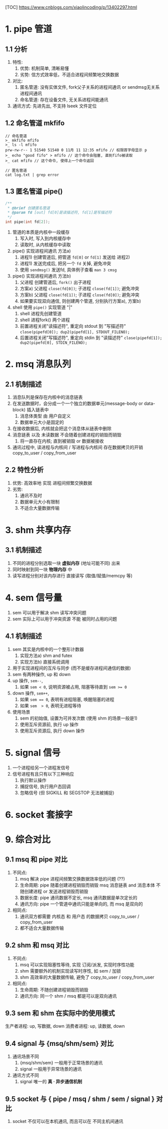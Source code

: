 [TOC]
https://www.cnblogs.com/xiaolincoding/p/13402297.html
# 1. pipe 管道
## 1.1 分析
1. 特性:
    1. 优势: 机制简单, 清晰易懂
    2. 劣势: 信方式效率低，不适合进程间频繁地交换数据
1. 对比:
    1. 匿名管道: 没有实体文件, fork父子关系的进程间通讯 or sendmsg无关系进程间通讯
    2. 命名管道: 存在设备文件, 无关系进程间能通讯
3. 通讯方式: 先进先出, 不支持 lseek 文件定位

## 1.2 命名管道 mkfifo
```log
// 命名管道
>_ mkfifo mfifo
>_ ls -l mfifo
prw-rw-r-- 1 51540 51540 0 11月 11 12:35 mfifo // 权限首字母显示 p
>_ echo "good fifo" > mfifo // 这个命令会阻塞, 直到fifo被读取
>_ cat mfifo // 这个命令, 使得上一个命令返回

// 匿名管道
cat log.txt | grep error
```
## 1.3 匿名管道 pipe()
```c++
/**
 * @brief 创建匿名管道
 * @param fd [out] fd[0]是读描述符, fd[1]是写描述符
 */
int pipe(int fd[2]);
```
1. 管道的本质是内核中一段缓存
    1. 写入时, 写入到内核缓存中
    2. 读取时, 从内核缓存中读取
2. pipe() 实现进程间通讯 方法a)
    1. 进程1) 创建管道后, 把管道 `fd[0]` or `fd[1]` 发送给 进程2)
    2. 进程1) 发送完成后, 把另一个 `fd` 关掉, 避免冲突
    3. 使用 `sendmsg()` 发送fd, 具体例子查看 `man 3 cmsg`
3. pipe() 实现进程间通讯 方法b)
    1. 父进程 创建管道后, `fork()` 出子进程
    2. 方案a) 父进程 `close(fd[0])`; 子进程 `close(fd[1])`; 避免冲突
    3. 方案b) 父进程 `close(fd[1])`; 子进程 `close(fd[0])`; 避免冲突
    4. 如果要实现双向通信, 则创建两个管道, 分别执行方案a), 方案b)
4. shell 使用 `pipe()` 实现管道 "|"
    1. shell 进程先创建管道
    2. shell 进程fork() 两个进程
    3. 前置进程关闭"读描述符", 重定向 stdout 到 "写描述符"
       `close(pipefd[0]); dup2(pipefd[1], STDOUT_FILENO);`
    4. 后置进程关闭"写描述符", 重定向 stdin  到 "读描述符"
       `close(pipefd[1]); dup2(pipefd[0], STDIN_FILENO);`

# 2. msq  消息队列
## 2.1 机制描述
1. 消息队列是保存在内核中的消息链表
2. 在发送数据时，会分成一个一个独立的数据单元(message-body or data-block) 插入链表中
    1. 消息体类型 由 用户自定义
    2. 数据单元大小是固定的
3. 在接收数据后, 内核就会把这个消息体从链表中删除
4. 消息链表 以及 未读数据 不会随着创建进程的销毁而销毁
    1. 将一直存在内核; 直到被销毁 or 数据被接收
4. 通讯过程中, 读进程与内核间 / 写进程与内核间 存在数据拷贝的开销 copy_to_user / copy_from_user

## 2.2 特性分析
1. 优势: 高效率地 实现 进程间频繁交换数据
2. 劣势:
    1. 通讯不及时
    2. 数据单元大小有限制
    3. 不适合大量数据传输

# 3. shm  共享内存
## 3.1 机制描述
1. 不同的进程分别选取一块 **虚拟内存** (地址可能不同) 出来
2. 同时映射到同一块 **物理内存** 中
3. 读写进程分别对该内存进行 直接读写 (取值/赋值/memcpy 等) 

# 4. sem  信号量
1. sem 可以用于解决 shm 读写冲突问题
2. sem 实际上可以用于冲突资源 不能 被同时占用的问题

## 4.1 机制描述
1. sem 其实是内核中的一个整形计数器
    1. 实现方法a) shm and futex
    2. 实现方法b) 直接系统调用
2. 用于实现进程间的互斥与同步 (而不是缓存进程间通信的数据)
3. sem 有两种操作, up 和 down
4.  up  操作, `sem--`, 
    1. 如果 `sem < 0`, 说明资源被占用, 阻塞等待直到 `sem >= 0`
5. down 操作, `sem++`,
    1. 如果 `sem == 0`, 表明有进程阻塞, 唤醒阻塞的进程
    2. 如果 `sem  > 0`, 表明无进程等待
6. 使用场景
    1. sem 的初始值, 设置为可并发次数 (使用 shm 的场景一般是1)
    2. 使用互斥资源前, 执行  up  操作
    3. 使用互斥资源后, 执行 down 操作

# 5. signal 信号
1. 一个进程给另一个进程发信号
2. 信号进程有且只有以下三种响应
    1. 执行默认操作
    2. 捕捉信号, 执行用户态回调
    3. 忽略信号 (但 SIGKILL 和 SEGSTOP 无法被捕捉)

# 6. socket 套接字

# 9. 综合对比
## 9.1 msq 和 pipe 对比
1. 不同点:
    1. msq 解决 pipe 进程间频繁交换数据效率低的问题 (??)
    2. 生命周期:
       pipe 随着创建进程销毁而销毁
       msq 消息链表 and 消息本体 不随创建进程 or 发送进程销毁而销毁
    3. 数据长度: pipe 通讯数据不定长, msq 通讯数据是单次定长的
    4. 通讯方向: pipe 一个管道中通讯只能是单向的, 而 msq 是双向的
4. 相同点:
    1. 通讯双方都需要 内核态 和 用户态 的数据拷贝 copy_to_user / copy_from_user
    2. 都不适合大量数据传输
## 9.2 shm 和 msq 对比
1. 不同点:
    1. msq 可以实现阻塞性等待, 实现 订阅/派发, 实现时序性功能
    2. shm 需要额外的机制实现读写时序性, 如 sem / 加锁
    3. shm 高效率的大量数据传输, 避免了 copy_to_user / copy_from_user
2. 相同点:
    1. 生命周期: 不随创建进程销毁而销毁
    2. 通讯方向: 同一个 shm / msq 都是可以是双向通讯

## 9.3 sem 和 shm 在实际中的使用模式
生产者进程:  up, 写数据, down
消费者进程:  up, 读数据, down

## 9.4 signal 与 {msq/shm/sem} 对比
1. 通讯场景不同
    1. {msq/shm/sem} 一般用于正常场景的通讯
    2. signal  一般用于异常场景的通讯
2. 通讯方式不同
    1. signal 唯一的 **真 · 异步通信机制**

## 9.5 socket 与 { pipe / msq / shm / sem / signal } 对比
1. socket 不仅可以在本机通讯, 而且可以在 不同主机间通讯